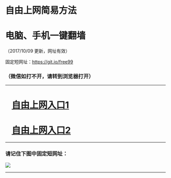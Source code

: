﻿# 自由上网简易方法

# 电脑、手机一键翻墙

（2017/10/09 更新，网址有效）

固定短网址：https://git.io/free99

### （微信如打不开，请转到浏览器打开）


***





# &nbsp;&nbsp; <a href="http://ft309667292.fwq-tz-1001.info/fwqtz01.html?t=100900117331 " target="_blank">自由上网入口1</a>
# &nbsp;&nbsp; <a href="http://ft1024220624.fwq-tz-1002.info/fwqtz02.html?t=100900111453 " target="_blank">自由上网入口2</a>
***

### 请记住下图中固定短网址：

<img src="https://s3-us-west-2.amazonaws.com/fwq-1001/yjfq-20170905okok.png" /> 


***

